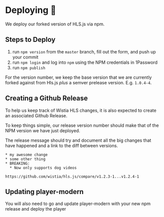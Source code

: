 # Deploying 🚀

We deploy our forked version of HLS.js via npm.

## Steps to Deploy

1. run `npm version` from the `master` branch, fill out the form, and push up your commit
1. run `npm login` and log into `npm` using the NPM credentials in 1Password
1. run `npm publish`

For the version number, we keep the base version that we are currently forked against from Hls.js _plus_ a semver prelease version. E.g. `1.0.4-4`.

## Creating a Github Release

To help us keep track of Wistia HLS changes, it is also expected to create an associated Github Release.

To keep things simple, our release version number should make that of the NPM version we have just deployed.

The release message should try and document all the big changes that have happened and a link to the diff between versions.

```
* my awesome change
* some other thing
* BREAKING:
  * Now only supports dog videos

https://github.com/wistia/hls.js/compare/v1.2.3-1...v1.2.4-1

```

## Updating player-modern

You will also need to go and update player-modern with your new npm release and deploy the player
